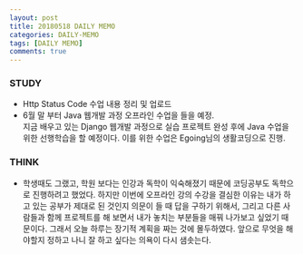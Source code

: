 ```yaml
---
layout: post
title: 20180518 DAILY MEMO
categories: DAILY-MEMO
tags: [DAILY MEMO]
comments: true
---
```


### STUDY
- Http Status Code 수업 내용 정리 및 업로드
- 6월 말 부터 Java 웹개발 과정 오프라인 수업을 들을 예정. <br>지금 배우고 있는 Django 웹개발 과정으로 실습 프로젝트 완성 후에 Java 수업을 위한 선행학습을 할 예정이다. 이를 위한 수업은 Egoing님의 생활코딩으로 진행.


### THINK

- 학생때도 그랬고, 학원 보다는 인강과 독학이 익숙해졌기 때문에 코딩공부도 독학으로 진행하려고 했었다. 하지만 이번에 오프라인 강의 수강을 결심한 이유는 내가 하고 있는 공부가 제대로 된 것인지 의문이 들 때 답을 구하기 위해서, 그리고 다른 사람들과 함께 프로젝트를 해 보면서 내가 놓치는 부분들을 매꿔 나가보고 싶었기 때문이다. 그래서 오늘 하루는 장기적 계획을 짜는 것에 몰두하였다. 앞으로 무엇을 해야할지 정하고 나니 잘 하고 싶다는 의욕이 다시 샘솟는다.
